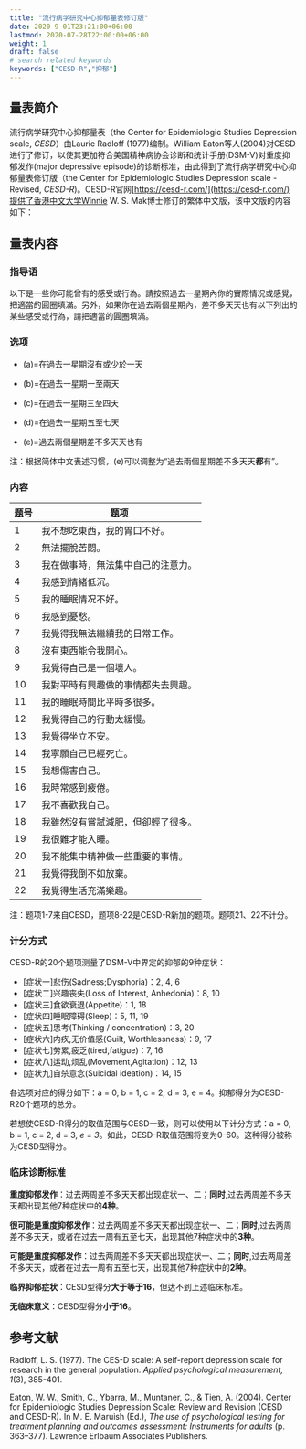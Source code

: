```yaml
---
title: "流行病学研究中心抑郁量表修订版"
date: 2020-9-01T23:21:00+06:00
lastmod: 2020-07-28T22:00:00+06:00
weight: 1
draft: false
# search related keywords
keywords: ["CESD-R","抑郁"]
---
```

## 量表简介

流行病学研究中心抑郁量表（the Center for Epidemiologic Studies Depression scale, *CESD*）由Laurie Radloff (1977)编制。William Eaton等人(2004)对CESD进行了修订，以使其更加符合美国精神病协会诊断和统计手册(DSM-V)对重度抑郁发作(major depressive episode)的诊断标准，由此得到了流行病学研究中心抑郁量表修订版（the Center for Epidemiologic Studies Depression scale - Revised, *CESD-R*)。CESD-R官网[https://cesd-r.com/](https://cesd-r.com/)提供了香港中文大学Winnie W. S. Mak博士修订的繁体中文版，该中文版的内容如下：

## 量表内容

### 指导语

以下是一些你可能曾有的感受或行為。請按照過去一星期內你的實際情况或感覺，把適當的圓圈填滿。另外，如果你在過去兩個星期內，差不多天天也有以下列出的某些感受或行為，請把適當的圓圈填滿。

### 选项

- (a)=在過去一星期沒有或少於一天

- (b)=在過去一星期一至兩天

- (c)=在過去一星期三至四天

- (d)=在過去一星期五至七天

- (e)=過去兩個星期差不多天天也有

注：根据简体中文表述习惯，(e)可以调整为“過去兩個星期差不多天天**都**有”。

### 内容

题号|题项
|-|-|
1|我不想吃東西，我的胃口不好。
2|無法擺脫苦悶。
3|我在做事時，無法集中自己的注意力。
4|我感到情緒低沉。
5|我的睡眠情况不好。
6|我感到憂愁。
7|我覺得我無法繼續我的日常工作。
8|沒有東西能令我開心。
9|我覺得自己是一個壞人。
10|我對平時有興趣做的事情都失去興趣。
11|我的睡眠時間比平時多很多。
12|我覺得自己的行動太緩慢。
13|我覺得坐立不安。
14|我寧願自己已經死亡。
15|我想傷害自己。
16|我時常感到疲倦。
17|我不喜歡我自己。
18|我雖然沒有嘗試減肥，但卻輕了很多。
19|我很難才能入睡。
20|我不能集中精神做一些重要的事情。
21|我覺得我倒不如放棄。
22|我覺得生活充滿樂趣。

注：题项1-7来自CESD，题项8-22是CESD-R新加的题项。题项21、22不计分。

### 计分方式

CESD-R的20个题项测量了DSM-V中界定的抑郁的9种症状：

- [症状一]悲伤(Sadness;Dysphoria)：2, 4, 6
- [症状二]兴趣丧失(Loss of Interest, Anhedonia)：8, 10
- [症状三]食欲衰退(Appetite)：1, 18
- [症状四]睡眠障碍(Sleep)：5, 11, 19
- [症状五]思考(Thinking / concentration)：3, 20
- [症状六]内疚,无价值感(Guilt, Worthlessness)：9, 17
- [症状七]劳累,疲乏(tired,fatigue)：7, 16
- [症状八]运动,烦乱(Movement,Agitation)：12, 13
- [症状九]自杀意念(Suicidal ideation)：14, 15

各选项对应的得分如下：a = 0, b = 1, c = 2, d = 3, e = 4。抑郁得分为CESD-R20个题项的总分。

若想使CESD-R得分的取值范围与CESD一致，则可以使用以下计分方式：a = 0, b = 1, c = 2, d = 3, *e = 3*。如此，CESD-R取值范围将变为0-60。这种得分被称为CESD型得分。

### 临床诊断标准

**重度抑郁发作**：过去两周差不多天天都出现症状一、二；**同时**,过去两周差不多天天都出现其他7种症状中的**4种**。

**很可能是重度抑郁发作**：过去两周差不多天天都出现症状一、二；**同时**,过去两周差不多天天，或者在过去一周有五至七天，出现其他7种症状中的**3种**。

**可能是重度抑郁发作**：过去两周差不多天天都出现症状一、二；**同时**,过去两周差不多天天，或者在过去一周有五至七天，出现其他7种症状中的**2种**。

**临界抑郁症状**：CESD型得分**大于等于16**，但达不到上述临床标准。

**无临床意义**：CESD型得分**小于16**。

## 参考文献

Radloff, L. S. (1977). The CES-D scale: A self-report depression scale for research in the general population. *Applied psychological measurement, 1*(3), 385-401.

Eaton, W. W., Smith, C., Ybarra, M., Muntaner, C., & Tien, A. (2004). Center for Epidemiologic Studies Depression Scale: Review and Revision (CESD and CESD-R). In M. E. Maruish (Ed.), *The use of psychological testing for treatment planning and outcomes assessment: Instruments for adults* (p. 363–377). Lawrence Erlbaum Associates Publishers.
